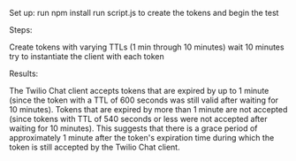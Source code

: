 Set up:
run npm install 
run script.js to create the tokens and begin the test

Steps:

Create tokens with varying TTLs (1 min through 10 minutes)
wait 10 minutes
try to instantiate the client with each token

Results:

The Twilio Chat client accepts tokens that are expired by up to 1 minute (since the token with a TTL of 600 seconds was still valid after waiting for 10 minutes).
Tokens that are expired by more than 1 minute are not accepted (since tokens with TTL of 540 seconds or less were not accepted after waiting for 10 minutes).
This suggests that there is a grace period of approximately 1 minute after the token's expiration time during which the token is still accepted by the Twilio Chat client.
